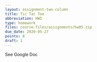 ```yaml
---
layout: assignment-two-column
title: Tic Tac Toe
abbreviation: HW5
type: homework
files: course-files/assignments/hw05.zip
due_date: 2020-05-27
points: 8
draft: 1
---
```


See Google Doc